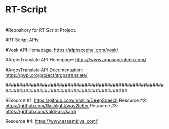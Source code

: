 # RT-Script
#
#Repository for RT Script Project.


#RT Script APIs:


#Vosk API Homepage:  https://alphacephei.com/vosk/

#ArgosTranslate API Homepage: https://www.argosopentech.com/

#ArgosTranslate API Documentation: https://pypi.org/project/argostranslate/

###################################################################################################

REsource #1: https://github.com/mozilla/DeepSpeech
Resource #2: https://github.com/flashlight/wav2letter
Resource #3: https://github.com/kaldi-asr/kaldi

Resource #4: https://www.assemblyai.com/
